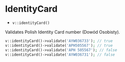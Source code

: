 # IdentityCard

- `v::identityCard()`

Validates Polish Identity Card number (Dowód Osobisty).

```php
v::identityCard()->validate('AYW036733'); // true
v::identityCard()->validate('APH505567'); // true
v::identityCard()->validate('APH 505567'); // false
v::identityCard()->validate('AYW036731'); // false
```
